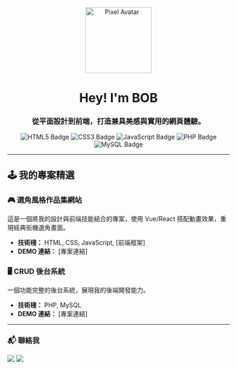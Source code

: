 <div align="center">
  <img src="https://example.com/your-pixel-avatar.gif" width="150" alt="Pixel Avatar">
  <h1>Hey! I'm BOB </h1>
  <h3>從平面設計到前端，打造兼具美感與實用的網頁體驗。</h3>
</div>

<div align="center">
  <img src="https://img.shields.io/badge/-HTML5-E34F26?style=flat&logo=html5&logoColor=white" alt="HTML5 Badge">
  <img src="https://img.shields.io/badge/-CSS3-1572B6?style=flat&logo=css3&logoColor=white" alt="CSS3 Badge">
  <img src="https://img.shields.io/badge/-JavaScript-F7DF1E?style=flat&logo=javascript&logoColor=black" alt="JavaScript Badge">
  <img src="https://img.shields.io/badge/-PHP-777BB4?style=flat&logo=php&logoColor=white" alt="PHP Badge">
  <img src="https://img.shields.io/badge/-MySQL-4479A1?style=flat&logo=mysql&logoColor=white" alt="MySQL Badge">
</div>

---

## 🕹️ 我的專案精選

### 🎮 選角風格作品集網站
這是一個將我的設計與前端技能結合的專案，使用 Vue/React 搭配動畫效果，重現經典街機選角畫面。
- **技術棧：** HTML, CSS, JavaScript, [前端框架]
- **DEMO 連結：** [專案連結]

### 🖥️ CRUD 後台系統
一個功能完整的後台系統，展現我的後端開發能力。
- **技術棧：** PHP, MySQL
- **DEMO 連結：** [專案連結]

---

### 📬 聯絡我

[<img src="https://img.shields.io/badge/LinkedIn-0077B5?style=for-the-badge&logo=linkedin&logoColor=white">]([LinkedIn連結])
[<img src="https://img.shields.io/badge/Portfolio-FF6B6B?style=for-the-badge&logo=safari&logoColor=white">]([作品集網站連結])
